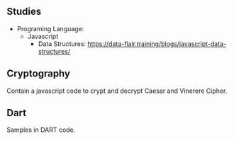 ## Studies

- Programing Language: 
    - Javascript
        - Data Structures: https://data-flair.training/blogs/javascript-data-structures/

## Cryptography

Contain a javascript code to crypt and decrypt Caesar and Vinerere Cipher.


## Dart

Samples in DART code.